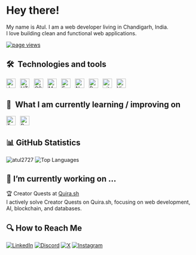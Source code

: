 # Hey there!

My name is Atul. I am a web developer living in Chandigarh, India.<br>
I love building clean and functional web applications.


<p>
  <a href="https://github.com/atul2727">
    <img src="https://komarev.com/ghpvc/?username=atul2727" alt="page views">
  </a>
</p>


## 🛠  Technologies and tools

<a name="learning"></a>

[<img src="https://img.shields.io/badge/JavaScript-282C34?logo=javascript&logoColor=F7DF1E" alt="JavaScript logo" title="JavaScript" height="25" />][tech_tools_anchor]
&nbsp;
[<img src="https://img.shields.io/badge/HTML5-282C34?logo=html5&logoColor=E34F26" alt="HTML5 logo" title="HTML5" height="25" />][tech_tools_anchor]
&nbsp;
[<img src="https://img.shields.io/badge/CSS3-282C34?logo=css3&logoColor=1572B6" alt="CSS3 logo" title="CSS3" height="25" />][tech_tools_anchor]
&nbsp;
[<img src="https://img.shields.io/badge/MongoDB-282C34?logo=mongodb&logoColor=47A248" alt="MongoDB logo" title="MongoDB" height="25" />][tech_tools_anchor]
&nbsp;
[<img src="https://img.shields.io/badge/Express.js-282C34?logo=express&logoColor=white" alt="Express.js logo" title="Express.js" height="25" />][tech_tools_anchor]
&nbsp;
[<img src="https://img.shields.io/badge/Node.js-282C34?logo=node.js&logoColor=339933" alt="Node.js logo" title="Node.js" height="25" />][tech_tools_anchor]
&nbsp;
[<img src="https://img.shields.io/badge/Postman-282C34?logo=postman&logoColor=FF6C37" alt="Postman logo" title="Postman" height="25" />][tech_tools_anchor]
&nbsp;
[<img src="https://img.shields.io/badge/git-282C34?logo=git&logoColor=F05032" alt="git logo" title="git" height="25" />][tech_tools_anchor]
&nbsp;
[<img src="https://img.shields.io/badge/VS%20Code-282C34?logo=visual-studio-code&logoColor=007ACC" alt="Visual Studio Code logo" title="Visual Studio Code" height="25" />][tech_tools_anchor]
&nbsp;



## 📖  What I am currently learning / improving on

[<img src="https://img.shields.io/badge/TypeScript-282C34?logo=typescript&logoColor=3178C6" alt="TypeScript logo" title="TypeScript" height="25" />][tech_tools_anchor]
&nbsp;
[<img src="https://img.shields.io/badge/React Native-282C34?logo=react&logoColor=61DAFB" alt="React Native logo" title="React Native" height="25" />][tech_tools_anchor]
&nbsp;


## 📊 GitHub Statistics

<a> 
  <img src="https://github-readme-stats.vercel.app/api?username=atul2727&show_icons=true" alt="atul2727" />
</a>
<!-- <a name="learning2"></a> -->

<img src="https://github-readme-stats.vercel.app/api/top-langs/?username=atul2727&layout=compact&theme=radical" alt="Top Languages" />



## 🔭 I’m currently working on ...

🏆 Creator Quests at [Quira.sh](https://quira.sh/user/atul171623)<br>
I actively solve Creator Quests on Quira.sh, focusing on web development, AI, blockchain, and databases.


## 🔍 How to Reach Me

[![LinkedIn](https://img.shields.io/badge/LinkedIn-%230077B5.svg?style=for-the-badge&logo=linkedin&logoColor=white)](https://www.linkedin.com/in/atul-kumar-janghu-93227b210/)
[![Discord](https://img.shields.io/badge/Discord-%237289DA.svg?style=for-the-badge&logo=discord&logoColor=white)](https://discord.com/users/937702939181592646)
[![X](https://img.shields.io/badge/X-%23000000.svg?style=for-the-badge&logo=X&logoColor=white)](https://x.com/akj2727)
[![Instagram](https://img.shields.io/badge/Instagram-%23E4405F.svg?style=for-the-badge&logo=Instagram&logoColor=white)](https://instagram.com/atul_jaat_27)


[tech_tools_anchor]: #Namaste--
[learning_now_anchor]: #learning
[learning_next_anchor]: #learning2







<!--
**atul2727/atul2727** is a ✨ _special_ ✨ repository because its `README.md` (this file) appears on your GitHub profile.

Here are some ideas to get you started:

- 🔭 I’m currently working on ...
- 🌱 I’m currently learning ...
- 👯 I’m looking to collaborate on ...
- 🤔 I’m looking for help with ...
- 💬 Ask me about ...
- 📫 How to reach me: ...
- 😄 Pronouns: ...
- ⚡ Fun fact: ...
-->
